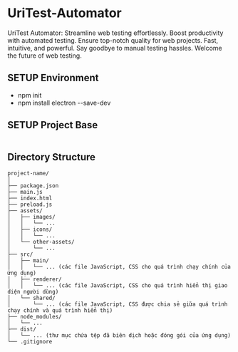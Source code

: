 # UriTest-Automator
UriTest Automator: Streamline web testing effortlessly. Boost productivity with automated testing. Ensure top-notch quality for web projects. Fast, intuitive, and powerful. Say goodbye to manual testing hassles. Welcome the future of web testing.

## SETUP Environment
- npm init
- npm install electron --save-dev

## SETUP Project Base
```

```

## Directory Structure
```
project-name/
│
├── package.json
├── main.js
├── index.html
├── preload.js
├── assets/
│   ├── images/
│   │   └── ...
│   ├── icons/
│   │   └── ...
│   └── other-assets/
│       └── ...
├── src/
│   ├── main/
│   │   └── ... (các file JavaScript, CSS cho quá trình chạy chính của ứng dụng)
│   ├── renderer/
│   │   └── ... (các file JavaScript, CSS cho quá trình hiển thị giao diện người dùng)
│   └── shared/
│       └── ... (các file JavaScript, CSS được chia sẻ giữa quá trình chạy chính và quá trình hiển thị)
├── node_modules/
│   └── ...
├── dist/
│   └── ... (thư mục chứa tệp đã biên dịch hoặc đóng gói của ứng dụng)
└── .gitignore

```
